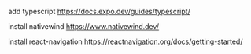 add typescript
https://docs.expo.dev/guides/typescript/

install nativewind
https://www.nativewind.dev/

install react-navigation
https://reactnavigation.org/docs/getting-started/
